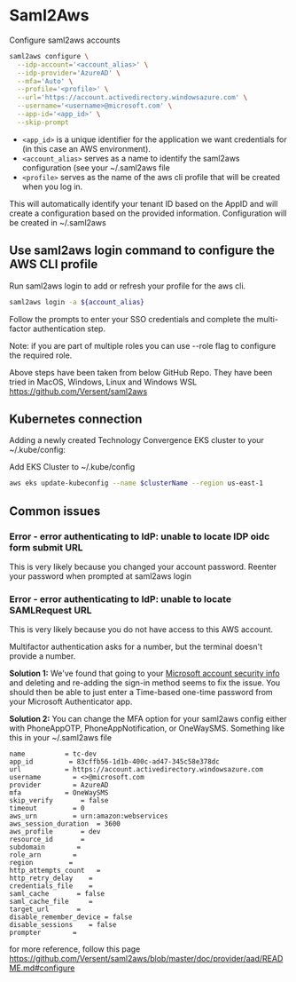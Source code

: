 # Saml2Aws

Configure saml2aws accounts

```bash
saml2aws configure \
  --idp-account='<account_alias>' \
  --idp-provider='AzureAD' \
  --mfa='Auto' \
  --profile='<profile>' \
  --url='https://account.activedirectory.windowsazure.com' \
  --username='<username>@microsoft.com' \
  --app-id='<app_id>' \
  --skip-prompt
```

- `<app_id>` is a unique identifier for the application we want credentials for
  (in this case an AWS environment).
- `<account_alias>` serves as a name to identify the saml2aws configuration (see
  your ~/.saml2aws file
- `<profile>` serves as the name of the aws cli profile that will be created
  when you log in.

This will automatically identify your tenant ID based on the AppID and will
create a configuration based on the provided information. Configuration will be
created in ~/.saml2aws

## Use saml2aws login command to configure the AWS CLI profile

Run saml2aws login to add or refresh your profile for the aws cli.

```bash
saml2aws login -a ${account_alias}
```

Follow the prompts to enter your SSO credentials and complete the multi-factor
authentication step.

Note: if you are part of multiple roles you can use --role flag to configure the
required role.

Above steps have been taken from below GitHub Repo. They have been tried in
MacOS, Windows, Linux and Windows WSL <https://github.com/Versent/saml2aws>

## Kubernetes connection

Adding a newly created Technology Convergence EKS cluster to your
~/.kube/config:

Add EKS Cluster to ~/.kube/config

```bash
aws eks update-kubeconfig --name $clusterName --region us-east-1
```

## Common issues

### Error - error authenticating to IdP: unable to locate IDP oidc form submit URL

This is very likely because you changed your account password. Reenter your
password when prompted at saml2aws login

### Error - error authenticating to IdP: unable to locate SAMLRequest URL

This is very likely because you do not have access to this AWS account.

Multifactor authentication asks for a number, but the terminal doesn't provide a
number.

**Solution 1:** We've found that going to your
[Microsoft account security info](https://mysignins.microsoft.com/security-info)
and deleting and re-adding the sign-in method seems to fix the issue. You should
then be able to just enter a Time-based one-time password from your Microsoft
Authenticator app.

**Solution 2:** You can change the MFA option for your saml2aws config either
with PhoneAppOTP, PhoneAppNotification, or OneWaySMS. Something like this in
your ~/.saml2aws file

```text
name          = tc-dev
app_id         = 83cffb56-1d1b-400c-ad47-345c58e378dc
url           = https://account.activedirectory.windowsazure.com
username        = <>@microsoft.com
provider        = AzureAD
mfa           = OneWaySMS
skip_verify       = false
timeout         = 0
aws_urn         = urn:amazon:webservices
aws_session_duration  = 3600
aws_profile       = dev
resource_id       =
subdomain        =
role_arn        =
region         =
http_attempts_count   =
http_retry_delay    =
credentials_file    =
saml_cache       = false
saml_cache_file     =
target_url       =
disable_remember_device = false
disable_sessions    = false
prompter        =
```

for more reference, follow this page
<https://github.com/Versent/saml2aws/blob/master/doc/provider/aad/README.md#configure>
